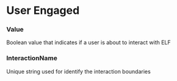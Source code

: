 ﻿User Engaged
============

### Value

Boolean value that indicates if a user is about to interact with ELF

### InteractionName

Unique string used for identify the interaction boundaries
